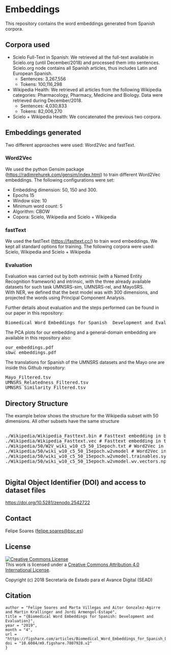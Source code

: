 # Embeddings

This repository contains the word embeddings generated from Spanish corpora.

## Corpora used

* Scielo Full-Text in Spanish: We retrieved all the full-text available in Scielo.org (until December/2018) and processed them into sentences. Scielo.org node contains all Spanish articles, thus includes Latin and European Spanish.
  * Sentences: 3,267,556
  * Tokens: 100,116,298
* Wikipedia Health: We retrieved all articles from the following Wikipedia categories: Pharmacology, Pharmacy, Medicine and Biology. Data were retrieved during December/2018.
  * Sentences: 4,030,833
  * Tokens: 82,006,270
* Scielo + Wikipedia Health: We concatenated the previous two corpora.

## Embeddings generated

Two different approaches were used: Word2Vec and fastText.

### Word2Vec

We used the python Gensim package (https://radimrehurek.com/gensim/index.html) to train different Word2Vec embeddings.
The following configurations were set:
* Embedding dimension: 50, 150 and 300.
* Epochs 15
* Window size: 10
* Minimum word count: 5
* Algorithm: CBOW
* Copora: Scielo, Wikipedia and Scielo + Wikipedia

### fastText

We used the fastText (https://fasttext.cc/) to train word embeddings.
We kept all standard options for training.
The following corpora were used: Scielo, Wikipedia and Scielo + Wikipedia

### Evaluation

Evaluation was carried out by both extrinsic (with a Named Entity Recognition framework) and intrinsic, with the three already available datasets for such task UMNSRS-sim, UMNSRS-rel, and MayoSRS.  
With NER, we defined that the best model was with 300 dimensions, and projected the words using Principal Component Analysis.

Further details about evaluation and the steps performed can be found in our paper in this repository:
<pre>
Biomedical_Word_Embeddings_for_Spanish__Development_and_Evaluation.pdf
</pre>

The PCA plots for our embedding and a general-domain embedding are available in this repository also:
<pre>
our_embeddings.pdf
sbwc_embeddings.pdf
</pre>

The translations for Spanish of the UMNSRS datasets and the Mayo one are inside this Github repository:
<pre>
Mayo_Filtered.tsv
UMNSRS_Relatedness_Filtered.tsv
UMNSRS_Similarity_Filtered.tsv
</pre>

## Directory Structure

The example below shows the structure for the Wikipedia subset with 50 dimensions. All other subsets have the same structure
<pre>

./Wikipedia/Wikipedia_Fasttext.bin # Fasttext embedding in binary file
./Wikipedia/Wikipedia_Fasttext.vec # Fasttext embedding in text file
./Wikipedia/50/W2V_wiki_w10_c5_50_15epoch.txt # Word2Vec in text file
./Wikipedia/50/wiki_w10_c5_50_15epoch.w2vmodel # Word2Vec in gensim file
./Wikipedia/50/wiki_w10_c5_50_15epoch.w2vmodel.trainables.syn1neg.npy # Word2Vec in gensim file
./Wikipedia/50/wiki_w10_c5_50_15epoch.w2vmodel.wv.vectors.npy # Word2Vec in gensim file

</pre>


## Digital Object Identifier (DOI) and access to dataset files

https://doi.org/10.5281/zenodo.2542722


## Contact

Felipe Soares (felipe.soares@bsc.es)

## License

<a rel="license" href="http://creativecommons.org/licenses/by/4.0/"><img alt="Creative Commons License" style="border-width:0" src="https://i.creativecommons.org/l/by/4.0/88x31.png" /></a><br />This work is licensed under a <a rel="license" href="http://creativecommons.org/licenses/by/4.0/">Creative Commons Attribution 4.0 International License</a>.

Copyright (c) 2018 Secretaría de Estado para el Avance Digital (SEAD)

## Citation

```@article{Soares2019,
author = "Felipe Soares and Marta Villegas and Aitor Gonzalez-Agirre and Martin Krallinger and Jordi Armengol-Estapé",
title = "{Biomedical Word Embeddings for Spanish: Development and Evaluation}",
year = "2019",
month = "4",
url = "https://figshare.com/articles/Biomedical_Word_Embeddings_for_Spanish_Development_and_Evaluation/7807928",
doi = "10.6084/m9.figshare.7807928.v2"
}
```
